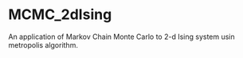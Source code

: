 # MCMC_2dIsing
An application of Markov Chain Monte Carlo to 2-d Ising system usin metropolis algorithm.

